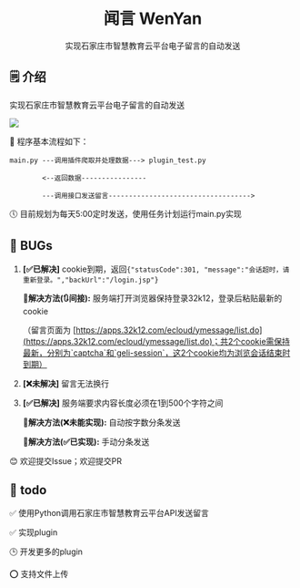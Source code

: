 <h1><center>闻言 WenYan</center></h1>
<center>实现石家庄市智慧教育云平台电子留言的自动发送</center>

## 🗒 介绍

实现石家庄市智慧教育云平台电子留言的自动发送

![](https://gitee.com/jieran233/pic-bed/raw/master/%E5%B1%8F%E5%B9%95%E6%88%AA%E5%9B%BE%202021-02-03%20084725.jpg)



📜 程序基本流程如下：

```
main.py	---调用插件爬取并处理数据---> plugin_test.py

		<--返回数据----------------

		---调用接口发送留言----------------------------------->
```



🕔 目前规划为每天5:00定时发送，使用任务计划运行main.py实现

## 🐞 BUGs

1. **[✅已解决]** cookie到期，返回`{"statusCode":301, "message":"会话超时，请重新登录。","backUrl":"/login.jsp"}`

   **📄解决方法(🔃间接):** 服务端打开浏览器保持登录32k12，登录后粘贴最新的cookie
   
   （留言页面为 [https://apps.32k12.com/ecloud/ymessage/list.do](https://apps.32k12.com/ecloud/ymessage/list.do)；共2个cookie需保持最新，分别为`captcha`和`geli-session`，这2个cookie均为浏览会话结束时到期）
   
2. **[❌未解决]** 留言无法换行

3. **[✅已解决]** 服务端要求内容长度必须在1到500个字符之间

   📄**解决方法(❌未能实现):** 自动按字数分条发送
   
   📄**解决方法(✅已实现):** 手动分条发送

😊 欢迎提交Issue；欢迎提交PR

## 🔳 todo

✅ 使用Python调用石家庄市智慧教育云平台API发送留言

✅ 实现plugin

🕒 开发更多的plugin

⭕ 支持文件上传